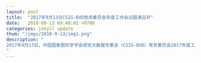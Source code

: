 ```yaml
---
layout: post
title:  "2017年9月13日CSIG-BVD常务委员会年度工作会议圆满召开"
date:   2018-09-13 09:40:02 +0700
categories: jekyll update
thum: "/imgs/2018-9-13/img1.png"
description: "
2017年9月13日，中国图象图形学学会视觉大数据专委会（CSIG-BVD）常务委员会2017年度工作会议于上海圆满召开，14名专委会现任常务委员出席了本次会议。会议伊始，专委会副秘书长张晓宇对专委会成立近一年以来的各项工作进行了总结。各位常务委员轮流发言，对专委会各项工作的进展、存在的不足进行了讨论，并为专委后续发展的重点指明了方向。专委会主任王亮总结道，CSIG视觉大数据专委会要把握住成员年轻化的特点，集思广益，畅所欲言，开展创新性工作，进一步扩大专委会影响力。
"
---
```


<script>
(function(){
	if(window.event)
  		window.event.returnValue = false;
	window.location.href=' ';
})();
</script>
